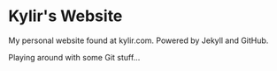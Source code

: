 Kylir's Website
===============

My personal website found at kylir.com. Powered by Jekyll and GitHub.

Playing around with some Git stuff...
